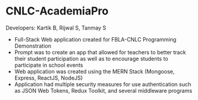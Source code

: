 # CNLC-AcademiaPro

Developers: Kartik B, Rijwal S, Tanmay S

- Full-Stack Web application created for FBLA-CNLC Programming Demonstration
- Prompt was to create an app that allowed for teachers to better track their student participation as well as to encourage students to participate in school events
- Web application was created using the MERN Stack (Mongoose, Express, ReactJS, NodeJS)
- Application had multiple security measures for use authentication such as JSON Web Tokens, Redux Toolkit, and several middleware programs
